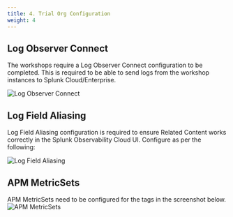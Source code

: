 ```yaml
---
title: 4. Trial Org Configuration
weight: 4
---
```


## Log Observer Connect

The workshops require a Log Observer Connect configuration to be completed. This is required to be able to send logs from the workshop instances to Splunk Cloud/Enterprise.

![Log Observer Connect](../images/log-observer-connect.png)

## Log Field Aliasing

Log Field Aliasing configuration is required to ensure Related Content works correctly in the Splunk Observability Cloud UI. Configure as per the following:

![Log Field Aliasing](../images/log-field-aliasing.png)

## APM MetricSets

APM MetricSets need to be configured for the tags in the screenshot below.
![APM MetricSets](../images/apm-metricsets.png)
